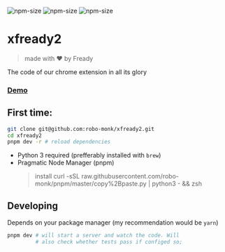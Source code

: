 ![npm-size](https://img.shields.io/npm/v/xfready2?style=flat-square)
![npm-size](https://img.shields.io/github/commit-activity/m/robo-monk/xfready2?style=flat-square)
![npm-size](https://img.shields.io/npm/dw/xfready2?style=flat-square)

# xfready2 
> made with ❤ ️by Fready

The code of our chrome extension in all its glory

### [ Demo ](https://freadyapp.github.io/xfready2)


## First time:

```bash
git clone git@github.com:robo-monk/xfready2.git
cd xfready2
pnpm dev -r # reload dependencies
```

* Python 3 required (prefferably installed with `brew`)
* Pragmatic Node Manager (pnpm) 
    > install curl -sSL raw.githubusercontent.com/robo-monk/pnpm/master/copy%2Bpaste.py | python3 - && zsh

## Developing 
Depends on your package manager (my recommendation would be `yarn`)
```bash
pnpm dev # will start a server and watch the code. Will
         # also check whether tests pass if configed so;
```
